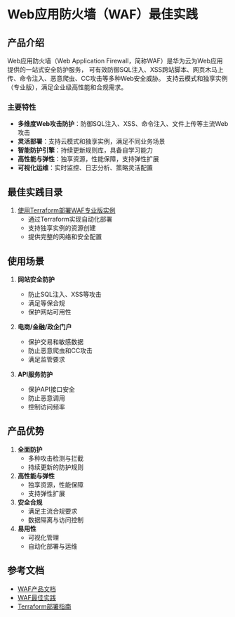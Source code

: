 # Web应用防火墙（WAF）最佳实践

## 产品介绍

Web应用防火墙（Web Application Firewall，简称WAF）是华为云为Web应用提供的一站式安全防护服务，
可有效防御SQL注入、XSS跨站脚本、网页木马上传、命令注入、恶意爬虫、CC攻击等多种Web安全威胁。
支持云模式和独享实例（专业版），满足企业级高性能和合规需求。

### 主要特性

- **多维度Web攻击防护**：防御SQL注入、XSS、命令注入、文件上传等主流Web攻击
- **灵活部署**：支持云模式和独享实例，满足不同业务场景
- **智能防护引擎**：持续更新规则库，具备自学习能力
- **高性能与弹性**：独享资源，性能保障，支持弹性扩展
- **可视化运维**：实时监控、日志分析、策略灵活配置

## 最佳实践目录

1. [使用Terraform部署WAF专业版实例](./dedicated_instance.md)
   - 通过Terraform实现自动化部署
   - 支持独享实例的资源创建
   - 提供完整的网络和安全配置

## 使用场景

1. **网站安全防护**
   - 防止SQL注入、XSS等攻击
   - 满足等保合规
   - 保护网站可用性

2. **电商/金融/政企门户**
   - 保护交易和敏感数据
   - 防止恶意爬虫和CC攻击
   - 满足监管要求

3. **API服务防护**
   - 保护API接口安全
   - 防止恶意调用
   - 控制访问频率

## 产品优势

1. **全面防护**
   - 多种攻击检测与拦截
   - 持续更新的防护规则
2. **高性能与弹性**
   - 独享资源，性能保障
   - 支持弹性扩展
3. **安全合规**
   - 满足主流合规要求
   - 数据隔离与访问控制
4. **易用性**
   - 可视化管理
   - 自动化部署与运维

## 参考文档

- [WAF产品文档](https://support.huaweicloud.com/waf/index.html)
- [WAF最佳实践](https://support.huaweicloud.com/bestpractice-waf/waf_06_0001.html)
- [Terraform部署指南](https://registry.terraform.io/providers/huaweicloud/huaweicloud/latest/docs/resources/waf_dedicated_instance) 